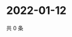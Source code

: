 # 2022-01-12

共 0 条

<!-- BEGIN WEIBO -->
<!-- 最后更新时间 Wed Jan 12 2022 11:06:42 GMT+0800 (China Standard Time) -->

<!-- END WEIBO -->
